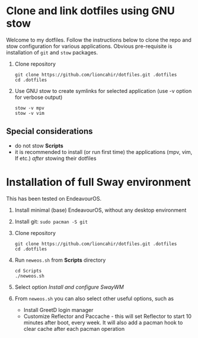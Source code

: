 # Clone and link dotfiles using GNU stow

Welcome to my dotfiles. Follow the instructions below to clone the repo and stow configuration for various applications. Obvious pre-requisite is installation of `git` and `stow` packages. 

1. Clone repository
   
   ```shell
   git clone https://github.com/lioncahir/dotfiles.git .dotfiles
   cd .dotfiles
   ```

1. Use GNU stow to create symlinks for selected application (use -v option for verbose output)

   ```shell
   stow -v mpv
   stow -v vim
   ```

## Special considerations

- do not stow **Scripts**
- it is recommended to install (or run first time) the applications (mpv, vim, lf etc.) *after*
  stowing their dotfiles



# Installation of full Sway environment

This has been tested on EndeavourOS.

1. Install minimal (base) EndeavourOS, without any desktop environment

1. Install git: `sudo pacman -S git`

1. Clone repository
   
   ```shell
   git clone https://github.com/lioncahir/dotfiles.git .dotfiles
   cd .dotfiles
   ```

1. Run `neweos.sh` from **Scripts** directory

   ```shell
   cd Scripts
   ./neweos.sh
   ``` 

1. Select option *Install and configure SwayWM*
1. From `neweos.sh` you can also select other useful options, such as
    - Install GreetD login manager
    - Customize Reflector and Paccache - this will set Reflector to start 10 minutes after boot, every week. It will also add a pacman hook to clear cache after each pacman operation
